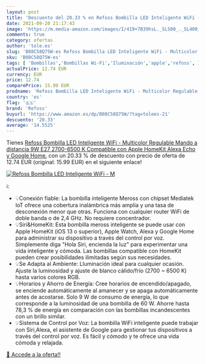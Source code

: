 ```yaml
---
layout: post
title: 'Descuento del 20.33 % en Refoss Bombilla LED Inteligente WiFi - M'
date: 2021-09-20 21:17:43
image: 'https://m.media-amazon.com/images/I/419+7B39hsL._SL500_._SL400_.jpg'
comments: true
category: ofertas
author: 'tole.es'
slug: 'B08C58Q75W-es Refoss Bombilla LED Inteligente WiFi - Multicolor...'
sku: 'B08C58Q75W-es'
tags: [ 'Bombillas','Bombillas Wi-Fi','Iluminación','apple','refoss', ]
actualPrice: 12.74 EUR
currency: EUR
price: 12.74
comparePrice: 15.99 EUR
prodname: 'Refoss Bombilla LED Inteligente WiFi - Multicolor Regulable  Mando a distancia  9W E27  2700-6500 K  Compatible con Apple HomeKit  Alexa Echo y Google Home.'
country: 'es'
flag: '🇪🇸'
brand: 'Refoss'
buyurl: 'https://www.amazon.es/dp/B08C58Q75W/?tag=tolees-21'
descuento: '20.33'
average: '14.5525'
---
```


Tienes [Refoss Bombilla LED Inteligente WiFi - Multicolor Regulable  Mando a distancia  9W E27  2700-6500 K  Compatible con Apple HomeKit  Alexa Echo y Google Home.](https://www.amazon.es/dp/B08C58Q75W/?tag=tolees-21) con un 20.33 % de descuento con precio de oferta de 12.74 EUR (original: 15.99 EUR) en el siguiente enlace!

[![Refoss Bombilla LED Inteligente WiFi - M](https://m.media-amazon.com/images/I/419+7B39hsL._SL500_._SL400_.jpg)](https://www.amazon.es/dp/B08C58Q75W/?tag=tolees-21)

ℹ️:

- 💡Conexión fiable: La bombilla inteligente Meross con chipset Mediatek IoT ofrece una cobertura inalámbrica más amplia y una tasa de desconexión menor que otras. Funciona con cualquier router WiFi de doble banda o de 2,4 GHz. No requiere concentrador.
- 💡Siri&HomeKit: Esta bombilla meross inteligente se puede usar con Apple HomeKit (iOS 13 o superior), Apple Watch, Alexa y Google Home para administrar su dispositivo a través del control por voz. Simplemente diga "Hola Siri, encienda la luz" para experimentar una vida inteligente y cómoda. Las bombillas compatible con HomeKit pueden crear posibilidades ilimitadas según sus necesidades.
- 💡Se Adapta al Ambiente: Lluminación ideal para cualquier ocasión. Ajuste la luminosidad y ajuste de blanco cálido/frío (2700 ~ 6500 K) hasta varios colores RGB.
- 💡Horarios y Ahorro de Energía: Cree horarios de encendido/apagado, se enciende automáticamente al amanecer y se apaga automáticamente antes de acostarse. Solo 9 W de consumo de energía, lo que corresponde a la luminosidad de una bombilla de 60 W. Ahorre hasta 78,3 % de energía en comparación con las bombillas incandescentes con un brillo similar.
- 💡Sistema de Control por Voz: La bombilla WiFi inteligente puede trabajar con Siri,Alexa, el asistente de Google para gestionar tus dispositivos a través del control por voz. Es fácil y cómodo y te ofrece una vida cómoda y relajada.

[🛒 Accede a la oferta!!](https://www.amazon.es/dp/B08C58Q75W/?tag=tolees-21)
